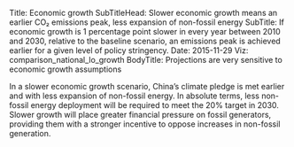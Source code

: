Title: Economic growth
SubTitleHead: Slower economic growth means an earlier CO₂ emissions peak, less expansion of non-fossil energy 
SubTitle: If economic growth is 1 percentage point slower in every year between 2010 and 2030, relative to the baseline scenario, an emissions peak is achieved earlier for a given level of policy stringency.
Date: 2015-11-29
Viz: comparison_national_lo_growth
BodyTitle: Projections are very sensitive to economic growth assumptions

In a slower economic growth scenario, China’s climate pledge is met earlier and with less expansion of non-fossil energy. In absolute terms, less non-fossil energy deployment will be required to meet the 20% target in 2030. Slower growth will place greater financial pressure on fossil generators, providing them with a stronger incentive to oppose increases in non-fossil generation.

